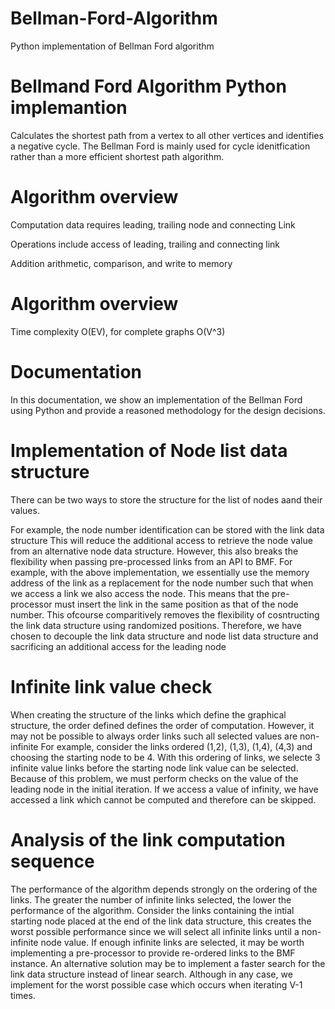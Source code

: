 # Bellman-Ford-Algorithm
Python implementation of Bellman Ford algorithm

# Bellmand Ford Algorithm Python implemantion 
Calculates the shortest path from a vertex to all other vertices and identifies a negative cycle.
The Bellman Ford is mainly used for cycle idenitfication rather than a more efficient shortest path algorithm.

# Algorithm overview
Computation data requires leading, trailing node and connecting Link

Operations include access of leading, trailing and connecting link

Addition arithmetic, comparison, and write to memory

# Algorithm overview
Time complexity O(EV), for complete graphs O(V^3)

# Documentation
In this documentation, we show an implementation of the Bellman Ford using Python and provide a reasoned methodology for the design decisions.

# Implementation of Node list data structure       
There can be two ways to store the structure for the list of nodes aand their values.

For example, the node number identification can be stored with the link data structure
This will reduce the additional access to retrieve the node value from an alternative node
data structure. However, this also breaks the flexibility when passing pre-processed links from an API to BMF.
For example, with the above implementation, we essentially use the memory address of the link
as a replacement for the node number such that when we access a link we also access the node.
This means that the pre-processor must insert the link in the same position as that of the node number.
This ofcourse comparitively removes the flexibility of cosntructing the link data structure
using randomized positions.
Therefore, we have chosen to decouple the link data structure and node list data structure and sacrificing an additional access for the leading node

# Infinite link value check
When creating the structure of the links which define the graphical structure, the order defined defines the order of computation.
However, it may not be possible to always order links such all selected values are non-infinite
For example, consider the links ordered (1,2), (1,3), (1,4), (4,3) and choosing the starting node to be 4. With this ordering of links, we selecte 3 infinite value links before the starting node link value can be selected.
Because of this problem, we must perform checks on the value of the leading node in the initial iteration.
If we access a value of infinity, we have accessed a link which cannot be computed and therefore can be skipped.

# Analysis of the link computation sequence
The performance of the algorithm depends strongly on the ordering of the links.
The greater the number of infinite links selected, the lower the performance of the algorithm.
Consider the links containing the intial starting node placed at the end of the link data structure,
this creates the worst possible performance since we will select all infinite links until a non-infinite node value.
If enough infinite links are selected, it may be worth implementing a pre-processor to provide re-ordered links to the BMF instance.
An alternative solution may be to implement a faster search for the link data structure instead of linear search.
Although in any case, we implement for the worst possible case which occurs when iterating V-1 times.






